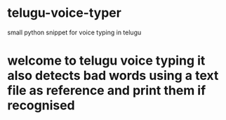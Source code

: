 # telugu-voice-typer
small python snippet for voice typing in telugu
# welcome to telugu voice typing it also detects bad words using a text file as reference and print them if recognised
